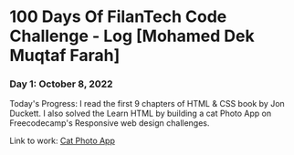 # 100 Days Of FilanTech Code Challenge - Log [Mohamed Dek Muqtaf Farah]

### Day 1: October 8, 2022

Today's Progress: I read the first 9 chapters of HTML & CSS book by Jon Duckett. I also solved the Learn HTML by building a cat Photo App on Freecodecamp's Responsive web design challenges.

Link to work: [Cat Photo App](https://www.freecodecamp.org/learn/2022/responsive-web-design/)
